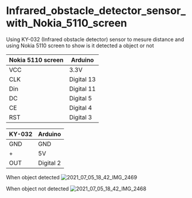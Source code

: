 
# Infrared_obstacle_detector_sensor_with_Nokia_5110_screen
Using KY-032 (Infrared obstacle detector) sensor to mesure distance and using Nokia 5110 screen to show is it detected a object or not




| Nokia 5110 screen  | Arduino |
| ------------- | ------------- |
| VCC  | 3.3V  |
| CLK  | Digital 13  |
| Din | Digital 11 |
| DC  | Digital 5  |
| CE  | Digital 4  |
| RST  | Digital 3 |





| KY-032  | Arduino |
| ------------- | ------------- |
| GND  | GND |
| +  | 5V  |
| OUT  | Digital 2 |





When object detected 
![2021_07_05_18_42_IMG_2469](https://user-images.githubusercontent.com/64954684/124495676-14a95380-ddc1-11eb-88b6-29ba50c58255.JPG)



When object not detected 
![2021_07_05_18_42_IMG_2468](https://user-images.githubusercontent.com/64954684/124495684-170bad80-ddc1-11eb-916d-b5a96a073c27.JPG)
